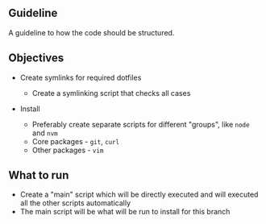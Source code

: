 ## Guideline

A guideline to how the code should be structured.



## Objectives
- Create symlinks for required dotfiles
    - Create a symlinking script that checks all cases

- Install
    - Preferably create separate scripts for different "groups", like `node` and `nvm`
    - Core packages - `git`, `curl`
    - Other packages - `vim`

## What to run
- Create a "main" script which will be directly executed and will executed all the other scripts automatically
- The main script will be what will be run to install for this branch